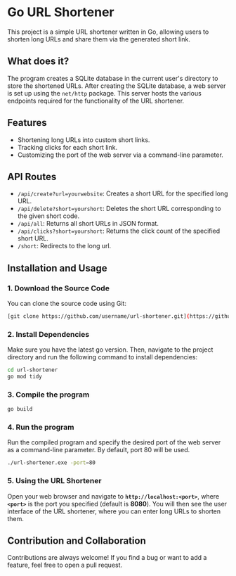 # Go URL Shortener

This project is a simple URL shortener written in Go, allowing users to shorten long URLs and share them via the generated short link.

## What does it?

The program creates a SQLite database in the current user's directory to store the shortened URLs.
After creating the SQLite database, a web server is set up using the `net/http` package. This server hosts the various endpoints required for the functionality of the URL shortener.

## Features

- Shortening long URLs into custom short links.
- Tracking clicks for each short link.
- Customizing the port of the web server via a command-line parameter.


## API Routes

- `/api/create?url=yourwebsite`: Creates a short URL for the specified long URL.
- `/api/delete?short=yourshort`: Deletes the short URL corresponding to the given short code.
- `/api/all`: Returns all short URLs in JSON format.
- `/api/clicks?short=yourshort`: Returns the click count of the specified short URL.
- `/short`: Redirects to the long url.

## Installation and Usage

### 1. Download the Source Code

You can clone the source code using Git:

```bash
[git clone https://github.com/username/url-shortener.git](https://github.com/LionTV/url-shortener.git)
```

### 2. Install Dependencies

Make sure you have the latest go version. Then, navigate to the project directory and run the following command to install dependencies:

```bash
cd url-shortener
go mod tidy
```

### 3. Compile the program

```bash
go build
```

### 4. Run the program

Run the compiled program and specify the desired port of the web server as a command-line parameter. By default, port 80 will be used.

```bash
./url-shortener.exe -port=80
```

### 5. Using the URL Shortener

Open your web browser and navigate to **`http://localhost:<port>`**, where **`<port>`** is the port you specified (default is **8080**). You will then see the user interface of the URL shortener, where you can enter long URLs to shorten them.

## Contribution and Collaboration

Contributions are always welcome! If you find a bug or want to add a feature, feel free to open a pull request.
